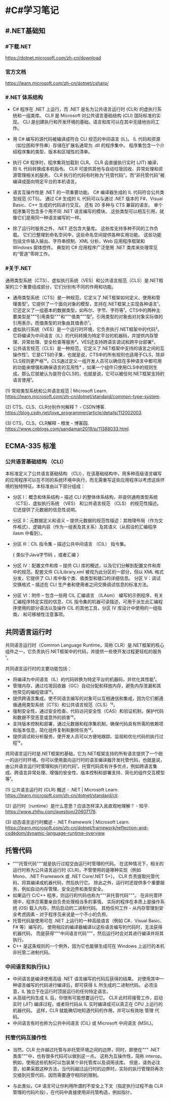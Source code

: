 # #C#学习笔记

## #.NET基础知

### #下载.NET

https://dotnet.microsoft.com/zh-cn/download

### 官方文档

https://learn.microsoft.com/zh-cn/dotnet/csharp/

### #.NET 体系结构

- C# 程序在 .NET 上运行，而 .NET 是名为公共语言运行时 (CLR) 的虚执行系统和一组类库。 CLR 是 Microsoft 对公共语言基础结构 (CLI) 国际标准的实现。 CLI 是创建执行和开发环境的基础，语言和库可以在其中无缝地协同工作。

- 用 C# 编写的源代码被编译成符合 CLI 规范的中间语言 (IL)。 IL 代码和资源（如位图和字符串）存储在扩展名通常为 .dll 的程序集中。 程序集包含一个介绍程序集的类型、版本和区域性的清单。

- 执行 C# 程序时，程序集将加载到 CLR。 CLR 会直接执行实时 (JIT) 编译，将 IL 代码转换成本机指令。 CLR 可提供其他与自动垃圾回收、异常处理和资源管理相关的服务。 CLR 执行的代码有时称为“托管代码”。而“非托管代码”被编译成面向特定平台的本机语言。

- 语言互操作性是 .NET 的一项重要功能。 C# 编译器生成的 IL 代码符合公共类型规范 (CTS)。 通过 C# 生成的 IL 代码可以与通过 .NET 版本的 F#、Visual Basic、C++ 生成的代码进行交互。 还有 20 多种与 CTS 兼容的语言。 单个程序集可包含多个用不同 .NET 语言编写的模块。 这些类型可以相互引用，就像它们是用同一种语言编写的一样。

- 除了运行时服务之外，.NET 还包含大量库。 这些库支持多种不同的工作负载。 它们已整理到命名空间中，这些命名空间提供各种实用功能。 这些功能包括文件输入输出、字符串控制、XML 分析、Web 应用程序框架和 Windows 窗体控件。 典型的 C# 应用程序广泛使用 .NET 类库来处理常见的“管道”零碎工作。

### #关于.NET

通用类型系统（CTS）、虚拟执行系统（VES）和公共语言规范（CLS）是.NET框架的三个重要组成部分，它们分别有不同的作用和功能。

- 通用类型系统（CTS）是一种规范，它定义了.NET框架如何定义、使用和管理类型¹。它提供了一个面向对象的模型，支持在.NET框架上实现各种语言¹。它还定义了一组基本的数据类型，如布尔、字节、字符等¹。CTS中的两种主要类型是"""引用类型"""和"""值类"""型¹。引用类型的对象由对对象实际值的引用表示，而值类型的对象由其值表示¹。
- 虚拟执行系统（VES）是一个运行时环境，它负责执行.NET框架中的代码²。它将编译为中间语言（IL）的代码转换为特定平台的机器码，并提供内存管理、异常处理、安全检查等服务²。VES还支持跨语言调试和跨平台部署²。
- 公共语言规范（CLS）是一种规范，它定义了.NET框架中支持的语言之间的互操作性¹。它是CTS的子集，也就是说，CTS中的所有规则也适用于CLS，除非CLS规则更严格¹³。CLS通过定义一组开发人员可以确信在多种语言中都可用的功能来增强和确保语言的互用性³ 。如果一个组件只使用CLS中的规则生成，那么它就被认为是符合CLS的，也就是说，它可以被任何.NET框架支持的语言使用¹。

(1) 常规类型系统和公共语言规范 | Microsoft Learn. https://learn.microsoft.com/zh-cn/dotnet/standard/common-type-system.

(2) CTS、CLS、CLR分别作何解释？ - CSDN博客. https://blog.csdn.net/love_programmer/article/details/112002003.

(3) CTS，CLS，CLR解释 - 橙发 - 博客园. https://www.cnblogs.com/sandaman2019/p/11388033.html.


## ECMA-335 标准
### 公共语言基础结构 （CLI）

本标准定义了公共语言基础结构 （CLI），在该基础结构中，用多种高级语言编写的应用程序可以在不同的系统环境中执行，而无需重写这些应用程序以考虑这些环境的独特特征。本标准由以下部分组成：

- 分区 I：概念和体系结构 – 描述 CLI 的整体体系结构，并提供通用类型系统 （CTS）、虚拟执行系统 （VES） 和公共语言规范 （CLS） 的规范性描述。它还提供了元数据的信息性说明。
- 分区 II：元数据定义和语义 – 提供元数据的规范性描述：其物理布局（作为文件格式）、逻辑内容（作为一组表及其关系）及其语义（从假设的汇编程序 ilasm 中看到）。
- 分区 III：CIL 指令集 – 描述公共中间语言 （CIL） 指令集。

    { 类似于Java字节码 ，或者汇编 }

- 分区 IV：配置文件和库 – 提供 CLI 库的概述，以及它们分解到配置文件和库中的规范。配套文件 CLILibrary.xml 被视为此分区的一部分，但以 XML 格式分发，它提供了 CLI 库中每个类、值类型和接口的详细信息。
分区 V：调试交换格式 – 描述在 CLI 生产者和使用者之间交换调试信息的标准方法。
- 分区 VI：附件 – 包含一些用 CIL 汇编语言 （ILAsm） 编写的示例程序、有关汇编程序特定实现的信息、CIL 指令集的机器可读描述，可用于派生此汇编程序使用的部分语法以及操作 CIL 的其他工具，分区 IV 库设计中使用的一组指南， 和可移植性注意事项。


## 共同语言运行时

共同语言运行时（Common Language Runtime，简称 CLR）是.NET框架的核心组件之一，它负责执行.NET框架中的代码，并提供一些使开发过程更轻松的服务¹。

共同语言运行时的主要功能包括：

- 将编译为中间语言（IL）的代码转换为特定平台的机器码，并优化其性能¹。
- 管理内存，通过垃圾回收器（GC）自动分配和释放内存，避免内存泄漏和其他常见的编程错误¹²。
- 提供跨语言集成，使不同语言编写的对象可以互相通信和集成，因为它们都遵循通用类型系统（CTS）和公共语言规范（CLS）¹²。
- 强制安全性，通过安全检查、代码访问安全性（CAS）和验证机制，保护代码和数据不受恶意或意外的损害¹²。
- 支持版本控制和部署，通过元数据和程序集机制，确保代码具有所需的依赖项和版本信息，简化组件复制和删除任务¹²。
- 提供调试和分析服务，使开发人员可以方便地跟踪、监视和优化代码的执行过程¹²。

共同语言运行时是.NET框架的基础，它为.NET框架支持的所有语言提供了一个统一的运行时环境。你可以使用面向运行时的语言编译器开发托管代码，也就是说，由公共语言运行时管理和执行的代码¹。托管代码具有许多优点，例如跨语言集成、跨语言异常处理、增强的安全性、版本控制和部署支持、简化的组件交互模型等¹。

(1) 公共语言运行时 (CLR) 概述 - .NET | Microsoft Learn. https://learn.microsoft.com/zh-cn/dotnet/standard/clr.

(2) 运行时（runtime）是什么意思？应该怎样深入且直观地理解？ - 知乎. https://www.zhihu.com/question/20607178.

(3) 动态语言运行时概述 - .NET Framework | Microsoft Learn. https://learn.microsoft.com/zh-cn/dotnet/framework/reflection-and-codedom/dynamic-language-runtime-overview.


## 托管代码

- """托管代码"""就是执行过程交由运行时管理的代码。 在这种情况下，相关的运行时称为公共语言运行时 (CLR)，不管使用的是哪种实现（例如 Mono、.NET Framework 或 .NET Core/.NET 5+）。 CLR 负责提取托管代码、将其编译成机器代码，然后执行它。 除此之外，运行时还提供多个重要服务，例如自动内存管理、安全边界和类型安全。
- 如果运行 C/C++ 程序，则运行的代码也称为"""非托管代码"""。 在非托管环境中，程序员需要亲自负责处理相当多的事情。 实际的程序在本质上是操作系统 (OS) 载入内存，然后启动的二进制代码。 其他任何工作 - 从内存管理到安全考虑因素 - 对于程序员来说是一个不小的负担。
- 托管代码是使用可在 .NET 上运行的一种高级语言（例如 C#、Visual Basic、F# 等）编写的。 使用相应的编译器编译以这些语言编写的代码时，无法获得机器代码， 而是获得"""中间语言代码"""，然后运行时会对其进行编译并将其执行。
- C++ 是这条规则的一个例外，因为它也能够生成可在 Windows 上运行的本机非托管二进制代码。

### 中间语言和执行(IL)

- 中间语言是编译使用高级 .NET 语言编写的代码后获得的结果。 对使用其中一种语言编写的代码进行编译后，即可获得 IL 所生成的二进制代码。 必须注意，IL 独立于在运行时顶层运行的任何特定语言。
- 从高级代码生成 IL 后，你很有可能想要运行它。 CLR 此时将接管工作，启动实时 (JIT) 编译过程，或者将代码从 IL 实时编译成可以真正在 CPU 上运行的机器代码。 这样，CLR 就能确切地知道代码的作用，并可以有效地 管理 代码。
- 中间语言有时也称为公共中间语言 (CIL) 或 Microsoft 中间语言 (MSIL)。

### 托管代码互操作性

- 当然，CLR 允许越过托管与非托管环境之间的边界，同时，即使在""" .NET 类库"""中，也有很多代码可以做到这一点。 这称为互操作性，简称 interop。 例如，使用这些机制可以包装某个非托管库以及调用该库。 但是，请务必注意，如果采取这种方法，当代码越过运行时的边界时，实际的执行管理将再次交接到托管代码，因而需要遵守相同的限制。

- 与此类似，C# 语言可让你利用所谓的不安全上下文（指定执行过程不由 CLR 管理的代码片段），在代码中直接使用非托管构造，例如指针。
